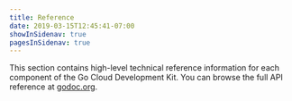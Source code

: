 ```yaml
---
title: Reference
date: 2019-03-15T12:45:41-07:00
showInSidenav: true
pagesInSidenav: true
---
```


<!--more-->

This section contains high-level technical reference information for each
component of the Go Cloud Development Kit. You can browse the full API reference
at [godoc.org][].

[godoc.org]: https://godoc.org/gocloud.dev
